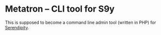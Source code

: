 # Metatron – CLI tool for S9y

This is supposed to become a command line admin tool (written in PHP) for [Serendipity](http://s9y.org).
